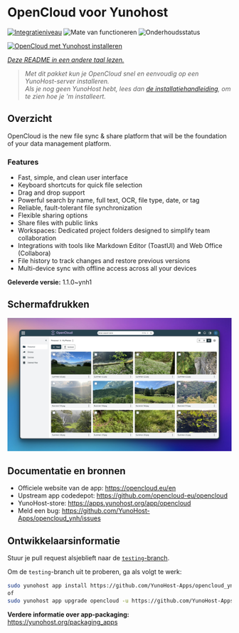 <!--
NB: Deze README is automatisch gegenereerd door <https://github.com/YunoHost/apps/tree/master/tools/readme_generator>
Hij mag NIET handmatig aangepast worden.
-->

# OpenCloud voor Yunohost

[![Integratieniveau](https://apps.yunohost.org/badge/integration/opencloud)](https://ci-apps.yunohost.org/ci/apps/opencloud/)
![Mate van functioneren](https://apps.yunohost.org/badge/state/opencloud)
![Onderhoudsstatus](https://apps.yunohost.org/badge/maintained/opencloud)

[![OpenCloud met Yunohost installeren](https://install-app.yunohost.org/install-with-yunohost.svg)](https://install-app.yunohost.org/?app=opencloud)

*[Deze README in een andere taal lezen.](./ALL_README.md)*

> *Met dit pakket kun je OpenCloud snel en eenvoudig op een YunoHost-server installeren.*  
> *Als je nog geen YunoHost hebt, lees dan [de installatiehandleiding](https://yunohost.org/install), om te zien hoe je 'm installeert.*

## Overzicht

OpenCloud is the new file sync & share platform that will be the foundation of your data management platform.    

### Features

- Fast, simple, and clean user interface
- Keyboard shortcuts for quick file selection
- Drag and drop support
- Powerful search by name, full text, OCR, file type, date, or tag
- Reliable, fault-tolerant file synchronization
- Flexible sharing options
- Share files with public links
- Workspaces: Dedicated project folders designed to simplify team collaboration
- Integrations with tools like Markdown Editor (ToastUI) and Web Office (Collabora)
- File history to track changes and restore previous versions
- Multi-device sync with offline access across all your devices


**Geleverde versie:** 1.1.0~ynh1

## Schermafdrukken

![Schermafdrukken van OpenCloud](./doc/screenshots/screenshot.jpg)

## Documentatie en bronnen

- Officiele website van de app: <https://opencloud.eu/en>
- Upstream app codedepot: <https://github.com/opencloud-eu/opencloud>
- YunoHost-store: <https://apps.yunohost.org/app/opencloud>
- Meld een bug: <https://github.com/YunoHost-Apps/opencloud_ynh/issues>

## Ontwikkelaarsinformatie

Stuur je pull request alsjeblieft naar de [`testing`-branch](https://github.com/YunoHost-Apps/opencloud_ynh/tree/testing).

Om de `testing`-branch uit te proberen, ga als volgt te werk:

```bash
sudo yunohost app install https://github.com/YunoHost-Apps/opencloud_ynh/tree/testing --debug
of
sudo yunohost app upgrade opencloud -u https://github.com/YunoHost-Apps/opencloud_ynh/tree/testing --debug
```

**Verdere informatie over app-packaging:** <https://yunohost.org/packaging_apps>
